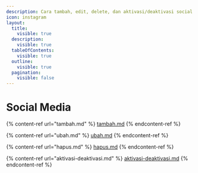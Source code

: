 ```yaml
---
description: Cara tambah, edit, delete, dan aktivasi/deaktivasi social media footer.
icon: instagram
layout:
  title:
    visible: true
  description:
    visible: true
  tableOfContents:
    visible: true
  outline:
    visible: true
  pagination:
    visible: false
---
```


# Social Media

{% content-ref url="tambah.md" %}
[tambah.md](tambah.md)
{% endcontent-ref %}

{% content-ref url="ubah.md" %}
[ubah.md](ubah.md)
{% endcontent-ref %}

{% content-ref url="hapus.md" %}
[hapus.md](hapus.md)
{% endcontent-ref %}

{% content-ref url="aktivasi-deaktivasi.md" %}
[aktivasi-deaktivasi.md](aktivasi-deaktivasi.md)
{% endcontent-ref %}
